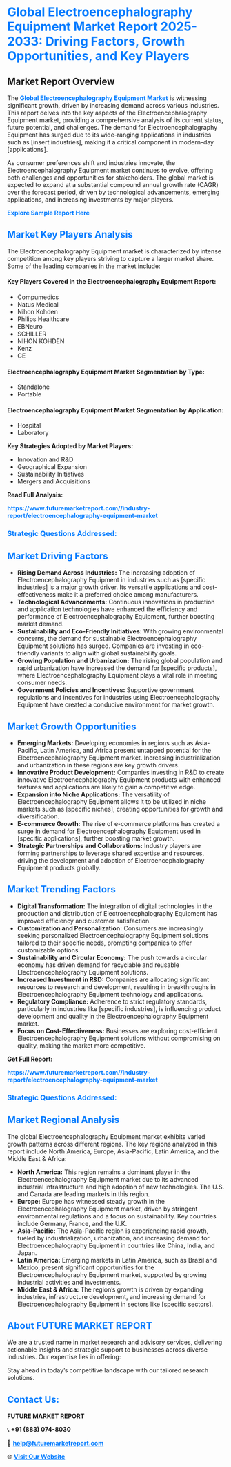 <h1 style="color: #007BFF;">Global Electroencephalography Equipment Market Report 2025-2033: Driving Factors, Growth Opportunities, and Key Players</h1>

<section id="overview">
<h2>Market Report Overview</h2>
<p>The <a href="https://www.futuremarketreport.com//industry-report/electroencephalography-equipment-market" style="color: #007BFF; text-decoration: none;"><strong>Global Electroencephalography Equipment Market</strong></a> is witnessing significant growth, driven by increasing demand across various industries. This report delves into the key aspects of the Electroencephalography Equipment market, providing a comprehensive analysis of its current status, future potential, and challenges. The demand for Electroencephalography Equipment has surged due to its wide-ranging applications in industries such as [insert industries], making it a critical component in modern-day [applications].</p>
<p>As consumer preferences shift and industries innovate, the Electroencephalography Equipment market continues to evolve, offering both challenges and opportunities for stakeholders. The global market is expected to expand at a substantial compound annual growth rate (CAGR) over the forecast period, driven by technological advancements, emerging applications, and increasing investments by major players.</p>
</section>

<section id="overview">
<p><a href="https://www.futuremarketreport.com//request-sample/reportId=60129" style="color: #007BFF; text-decoration: none;"><strong>Explore Sample Report Here</strong></a></p>
</section>

<section id="key-players">
<h2 style="color: #007BFF;">Market Key Players Analysis</h2>
<p>The Electroencephalography Equipment market is characterized by intense competition among key players striving to capture a larger market share. Some of the leading companies in the market include:</p>
<h4>Key Players Covered in the Electroencephalography Equipment Report:</h4>
<ul><li>Compumedics</li><li>Natus Medical</li><li>Nihon Kohden</li><li>Philips Healthcare</li><li>EBNeuro</li><li>SCHILLER</li><li>NIHON KOHDEN</li><li>Kenz</li><li>GE</li></ul>
<h4>Electroencephalography Equipment Market Segmentation by Type:</h4>
<ul><li>Standalone</li><li>Portable</li></ul>

<h4>Electroencephalography Equipment Market Segmentation by Application:</h4>
<ul><li>Hospital</li><li>Laboratory</li></ul>
<p><strong>Key Strategies Adopted by Market Players:</strong></p>
<ul>
<li>Innovation and R&D</li>
<li>Geographical Expansion</li>
<li>Sustainability Initiatives</li>
<li>Mergers and Acquisitions</li>
</ul>
</section>

<section>
<p><strong>Read Full Analysis: </strong></p><a href="https://www.futuremarketreport.com//industry-report/electroencephalography-equipment-market" style="color: #007BFF; text-decoration: none;"><strong>https://www.futuremarketreport.com//industry-report/electroencephalography-equipment-market</strong></a>
<h3 style="color: #007BFF;">Strategic Questions Addressed:</h3>
</section>

<section id="driving-factors">
<h2 style="color: #007BFF;">Market Driving Factors</h2>
<ul>
<li><strong>Rising Demand Across Industries:</strong> The increasing adoption of Electroencephalography Equipment in industries such as [specific industries] is a major growth driver. Its versatile applications and cost-effectiveness make it a preferred choice among manufacturers.</li>
<li><strong>Technological Advancements:</strong> Continuous innovations in production and application technologies have enhanced the efficiency and performance of Electroencephalography Equipment, further boosting market demand.</li>
<li><strong>Sustainability and Eco-Friendly Initiatives:</strong> With growing environmental concerns, the demand for sustainable Electroencephalography Equipment solutions has surged. Companies are investing in eco-friendly variants to align with global sustainability goals.</li>
<li><strong>Growing Population and Urbanization:</strong> The rising global population and rapid urbanization have increased the demand for [specific products], where Electroencephalography Equipment plays a vital role in meeting consumer needs.</li>
<li><strong>Government Policies and Incentives:</strong> Supportive government regulations and incentives for industries using Electroencephalography Equipment have created a conducive environment for market growth.</li>
</ul>
</section>

<section id="growth-opportunities">
<h2 style="color: #007BFF;">Market Growth Opportunities</h2>
<ul>
<li><strong>Emerging Markets:</strong> Developing economies in regions such as Asia-Pacific, Latin America, and Africa present untapped potential for the Electroencephalography Equipment market. Increasing industrialization and urbanization in these regions are key growth drivers.</li>
<li><strong>Innovative Product Development:</strong> Companies investing in R&D to create innovative Electroencephalography Equipment products with enhanced features and applications are likely to gain a competitive edge.</li>
<li><strong>Expansion into Niche Applications:</strong> The versatility of Electroencephalography Equipment allows it to be utilized in niche markets such as [specific niches], creating opportunities for growth and diversification.</li>
<li><strong>E-commerce Growth:</strong> The rise of e-commerce platforms has created a surge in demand for Electroencephalography Equipment used in [specific applications], further boosting market growth.</li>
<li><strong>Strategic Partnerships and Collaborations:</strong> Industry players are forming partnerships to leverage shared expertise and resources, driving the development and adoption of Electroencephalography Equipment products globally.</li>
</ul>
</section>

<section id="trending-factors">
<h2 style="color: #007BFF;">Market Trending Factors</h2>
<ul>
<li><strong>Digital Transformation:</strong> The integration of digital technologies in the production and distribution of Electroencephalography Equipment has improved efficiency and customer satisfaction.</li>
<li><strong>Customization and Personalization:</strong> Consumers are increasingly seeking personalized Electroencephalography Equipment solutions tailored to their specific needs, prompting companies to offer customizable options.</li>
<li><strong>Sustainability and Circular Economy:</strong> The push towards a circular economy has driven demand for recyclable and reusable Electroencephalography Equipment solutions.</li>
<li><strong>Increased Investment in R&D:</strong> Companies are allocating significant resources to research and development, resulting in breakthroughs in Electroencephalography Equipment technology and applications.</li>
<li><strong>Regulatory Compliance:</strong> Adherence to strict regulatory standards, particularly in industries like [specific industries], is influencing product development and quality in the Electroencephalography Equipment market.</li>
<li><strong>Focus on Cost-Effectiveness:</strong> Businesses are exploring cost-efficient Electroencephalography Equipment solutions without compromising on quality, making the market more competitive.</li>
</ul>
</section>

<section>
<p><strong>Get Full Report: </strong></p><a href="https://www.futuremarketreport.com//industry-report/electroencephalography-equipment-market" style="color: #007BFF; text-decoration: none;"><strong>https://www.futuremarketreport.com//industry-report/electroencephalography-equipment-market</strong></a>
<h3 style="color: #007BFF;">Strategic Questions Addressed:</h3>
</section>


<section id="regional-analysis">
<h2 style="color: #007BFF;">Market Regional Analysis</h2>
<p>The global Electroencephalography Equipment market exhibits varied growth patterns across different regions. The key regions analyzed in this report include North America, Europe, Asia-Pacific, Latin America, and the Middle East & Africa:</p>
<ul>
<li><strong>North America:</strong> This region remains a dominant player in the Electroencephalography Equipment market due to its advanced industrial infrastructure and high adoption of new technologies. The U.S. and Canada are leading markets in this region.</li>
<li><strong>Europe:</strong> Europe has witnessed steady growth in the Electroencephalography Equipment market, driven by stringent environmental regulations and a focus on sustainability. Key countries include Germany, France, and the U.K.</li>
<li><strong>Asia-Pacific:</strong> The Asia-Pacific region is experiencing rapid growth, fueled by industrialization, urbanization, and increasing demand for Electroencephalography Equipment in countries like China, India, and Japan.</li>
<li><strong>Latin America:</strong> Emerging markets in Latin America, such as Brazil and Mexico, present significant opportunities for the Electroencephalography Equipment market, supported by growing industrial activities and investments.</li>
<li><strong>Middle East & Africa:</strong> The region’s growth is driven by expanding industries, infrastructure development, and increasing demand for Electroencephalography Equipment in sectors like [specific sectors].</li>
</ul>
</section>

<footer>
<h2 style="color: #007BFF;">About FUTURE MARKET REPORT</h2>
<p>We are a trusted name in market research and advisory services, delivering actionable insights and strategic support to businesses across diverse industries. Our expertise lies in offering:</p>

<p>Stay ahead in today’s competitive landscape with our tailored research solutions.</p>

<h2 style="color: #007BFF;">Contact Us:</h2>
<p><strong>FUTURE MARKET REPORT</strong></p>
<p>📞 <strong>+91 (883) 074-8030</strong></p>
<p>📧 <strong><a href="mailto:help@futuremarketreport.com" style="color: #007BFF;">help@futuremarketreport.com</a></strong></p>
<p>🌐 <strong><a href="https://www.futuremarketreport.com/" style="color: #007BFF;">Visit Our Website</a></strong></p>
</footer>